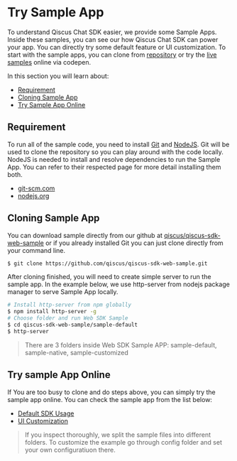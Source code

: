 
# Try Sample App

To understand Qiscus Chat SDK easier, we provide some Sample Apps. Inside these
samples, you can see our how Qiscus Chat SDK can power your app. You can
directly try some default feature or UI customization. To start with the sample
apps, you can clone from
[repository](https://github.com/qiscus/qiscus-sdk-web-sample) or try the
[live samples](#try-sample-app-online) online via codepen.

In this section you will learn about:
- [Requirement](#requirement)
- [Cloning Sample App](#cloning-sample-app)
- [Try Sample App Online](#try-sample-app-online)

## Requirement
To run all of the sample code, you need to install [Git](http://git-scm.com) and
[NodeJS](http://nodejs.org). Git will be used to clone the repository so you
can play around with the code locally. NodeJS is needed to install and resolve
dependencies to run the Sample App. You can refer to their respected page
for more detail installing them both.
- [git-scm.com](http://git-scm.com)
- [nodejs.org](http://nodejs.org)

## Cloning Sample App
You can download sample directly from our github at
[qiscus/qiscus-sdk-web-sample](http://github.com/qiscus/qiscus-sdk-web-sample)
or if you already installed Git you can just clone directly from your
command line.
```bash
$ git clone https://github.com/qiscus/qiscus-sdk-web-sample.git
```
After cloning finished, you will need to create simple server to run the sample
app. In the example below, we use http-server from nodejs package manager to
serve Sample App locally.
```bash
# Install http-server from npm globally
$ npm install http-server -g
# Choose folder and run Web SDK Sample
$ cd qiscus-sdk-web-sample/sample-default
$ http-server
```
> There are 3 folders inside Web SDK Sample APP: sample-default, sample-native,
> sample-customized

## Try sample App Online
If You are too busy to clone and do steps above, you can simply try
the sample app online. You can check the sample app from the list below:
- [Default SDK Usage](https://codepen.io/desertlion/pen/MmdRBd)
- [UI Customization](https://codepen.io/desertlion/pen/VWgrQE)

> If you inspect thoroughly, we split the sample files into different folders.
> To customize the example go through config folder and set your own
> configuratiuon there.
